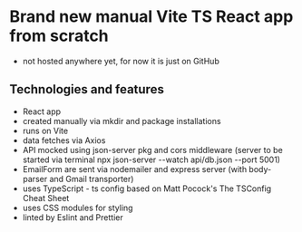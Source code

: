 # Brand new manual Vite TS React app from scratch

- not hosted anywhere yet, for now it is just on GitHub

## Technologies and features

- React app 
- created manually via mkdir and package installations
- runs on Vite 
- data fetches via Axios
- API mocked using json-server pkg and cors middleware (server to be started via terminal npx json-server --watch api/db.json --port 5001)
- EmailForm are sent via nodemailer and express server (with body-parser and Gmail transporter)
- uses TypeScript - ts config based on Matt Pocock's The TSConfig Cheat Sheet
- uses CSS modules for styling
- linted by Eslint and Prettier
